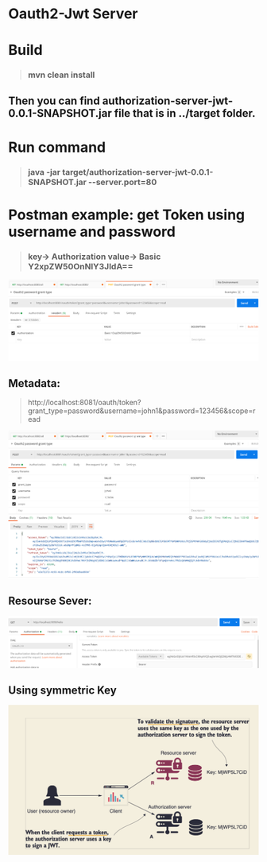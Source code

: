 ﻿# Oauth2-Jwt Server
 
# Build 
> ### mvn clean install
## Then you can find authorization-server-jwt-0.0.1-SNAPSHOT.jar file that is in ../target folder.

# Run command
> ### java -jar target/authorization-server-jwt-0.0.1-SNAPSHOT.jar --server.port=80 

# Postman example: get Token using username and password
> ### key-> Authorization value-> Basic Y2xpZW50OnNlY3JldA==
![alt text](https://github.com/Crouching-Tiger-Hidden-Dragon/Authorization-Server-JWT/blob/master/images/add-header.png?raw=true)

## Metadata: 
> http://localhost:8081/oauth/token?grant_type=password&username=john1&password=123456&scope=read

![alt text](https://github.com/Crouching-Tiger-Hidden-Dragon/Authorization-Server-JWT/blob/master/images/postman-Oauth-authenticate-demo.png?raw=true)

## Resourse Sever: 

![alt text](https://github.com/Crouching-Tiger-Hidden-Dragon/Authorization-Server-JWT/blob/master/images/Resource-server.png?raw=true)

## Using symmetric Key 
![alt text](https://github.com/Crouching-Tiger-Hidden-Dragon/Authorization-Server-JWT/blob/master/images/Oauth2-symmetric-key.png?raw=true)
